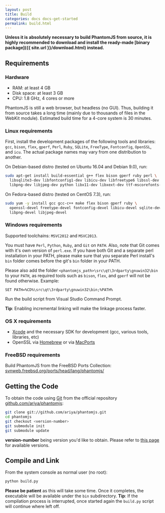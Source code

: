 ```yaml
---
layout: post
title: Build
categories: docs docs-get-started
permalink: build.html
---
```


**Unless it is absolutely necessary to build PhantomJS from source, it is highly recommended to download and install the ready-made [binary package]({{ site.url }}/download.html) instead.**

## Requirements
### Hardware

* RAM: at least 4 GB
* Disk space: at least 3 GB
* CPU: 1.8 GHz, 4 cores or more

PhantomJS is still a web browser, but headless (no GUI). Thus, building it from source takes a long time (mainly due to thousands of files in the WebKit module). Estimated build time for a 4-core system is 30 minutes. 

### Linux requirements

First, install the development packages of the following tools and libraries: `gcc`, `bison`, `flex`, `gperf`, `Perl`, `Ruby`, `SQLite`, `FreeType`, `Fontconfig`, `OpenSSL`, and `icu`. The actual package names may vary from one distribution to another.

On Debian-based distro (tested on Ubuntu 16.04 and Debian 9.0), run:

```bash
sudo apt-get install build-essential g++ flex bison gperf ruby perl \
  libsqlite3-dev libfontconfig1-dev libicu-dev libfreetype6 libssl-dev \
  libpng-dev libjpeg-dev python libx11-dev libxext-dev ttf-mscorefonts-installer
```

On Fedora-based distro (tested on CentOS 7.3), run:

```bash
sudo yum -y install gcc gcc-c++ make flex bison gperf ruby \
  openssl-devel freetype-devel fontconfig-devel libicu-devel sqlite-devel \
  libpng-devel libjpeg-devel
```

### Windows requirements

Supported toolchains: `MSVC2012` and `MSVC2013`.

You must have `Perl`, `Python`, `Ruby`, and `Git` on `PATH`. Also, note that Git comes with it's own version of `perl.exe`. If you have both Git and a separate perl installation in your PATH, please make sure that you separate Perl install's `bin` folder comes before the git's `bin` folder in your PATH.

Please also add the folder `<phantomjs_path>\src\qt\3rdparty\gnuwin32\bin` to your `PATH`, as required tools such as `bison`, `flex`, and `gperf` will not be found otherwise.
Example:

```
SET PATH=%CD%\src\qt\3rdparty\gnuwin32\bin;%PATH%
```

Run the build script from Visual Studio Command Prompt.

**Tip**: Enabling incremental linking will make the linkage process faster.

### OS X requirements

* [Xcode](https://developer.apple.com/xcode/) and the necessary SDK for development (gcc, various tools, libraries, etc)
* OpenSSL via [Homebrew](http://brew.sh/) or via [MacPorts](https://www.macports.org/)

### FreeBSD requirements

Build PhantomJS from the FreeBSD Ports Collection: [svnweb.freebsd.org/ports/head/lang/phantomjs/](https://svnweb.freebsd.org/ports/head/lang/phantomjs/)

## Getting the Code

To obtain the code using [Git](http://git-scm.com/) from the official repository [github.com/ariya/phantomjs](https://github.com/ariya/phantomjs/):

```bash
git clone git://github.com/ariya/phantomjs.git
cd phantomjs
git checkout <version-number>
git submodule init
git submodule update
```
**version-number** being version you'd like to obtain. Please refer to [this page](https://github.com/ariya/phantomjs/releases) for available versions.

## Compile and Link

From the system console as normal user (no root):
```bash
python build.py
```
**Please be patient** as this will take some time. Once it completes, the executable will be available under the `bin` subdirectory.
**Tip**: If the compilation process is interrupted, once started again the `build.py` script will continue where left off.
